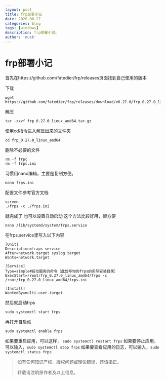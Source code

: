 ```yaml
---
layout: post
title: frp部署小记
date: 2020-08-27
categories: blog
tags: [windows]
description: frp部署小记。
author: 'musk'
---
```

# frp部署小记
首先在https://github.com/fatedier/frp/releases页面找到自己使用的版本

下载

    wget https://github.com/fatedier/frp/releases/download/v0.27.0/frp_0.27.0_linux_amd64.tar.gz
解压

    tar -zxvf frp_0.27.0_linux_amd64.tar.gz
使用cd指令进入解压出来的文件夹

    cd frp_0.27.0_linux_amd64
删除不必要的文件

    rm -f frpc
    rm -f frpc.ini
习惯用nano编辑，主要是复制方便。


    nano frps.ini
配置文件参考官方文档

    screen
    ./frps -c ./frps.ini

就完成了
也可以设置自动启动
这个方法比较好用，很方便

    nano /lib/systemd/system/frps.service 
在frps.service里写入以下内容


    [Unit]
    Description=fraps service
    After=network.target syslog.target
    Wants=network.target
     
    [Service]
    Type=simple#启动服务的命令（此处写你的frps的实际安装目录）
    ExecStart=/root/frp_0.27.0_linux_amd64/frps -c /root/frp_0.27.0_linux_amd64/frps.ini
     
    [Install]
    WantedBy=multi-user.target
然后就启动frps

    sudo systemctl start frps 
再打开自启动

    sudo systemctl enable frps
如果要重启应用，可以这样， `sudo systemctl restart frps`
如果要停止应用，可以输入，`sudo systemctl stop frps`
如果要查看应用的日志，可以输入，`sudo systemctl status frps`
> 如有任何知识产权、版权问题或理论错误，还请指正。
>
> 转载请注明原作者及以上信息。